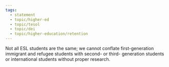 ```yaml
---
tags:
  - statement
  - topic/higher-ed
  - topic/tesol
  - topic/dei
  - topic/higher-education/retention
---
```


Not all ESL students are the same; we cannot conflate first-generation immigrant and refugee students with second- or third- generation students or international students without proper research.